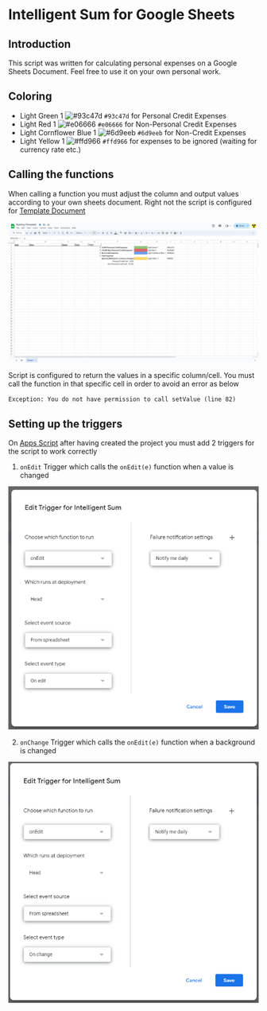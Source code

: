 # Intelligent Sum for Google Sheets

## Introduction

This script was written for calculating personal expenses on a Google Sheets Document. Feel free to use it on your own personal work.

## Coloring
- Light Green 1 ![#93c47d](https://placehold.co/15x15/93c47d/93c47d.png) `#93c47d` for Personal Credit Expenses
- Light Red 1 ![#e06666](https://placehold.co/15x15/e06666/e06666.png) `#e06666` for Non-Personal Credit Expenses
- Light Cornflower Blue 1 ![#6d9eeb](https://placehold.co/15x15/6d9eeb/6d9eeb.png) `#6d9eeb` for Non-Credit Expenses
- Light Yellow 1 ![#ffd966](https://placehold.co/15x15/ffd966/ffd966.png) `#ffd966` for expenses to be ignored (waiting for currency rate etc.)

## Calling the functions

When calling a function you must adjust the column and output values according to your own sheets document. Right not the script is configured for [Template Document](https://docs.google.com/spreadsheets/d/1pKk1RBE4a3gc1OTYceQn03y2ZDjADVl9eOfXdve_Vtk/edit?usp=sharing)

![Template Document Screenshot](./img/templateImage.png)

Script is configured to return the values in a specific column/cell. You must call the function in that specific cell in order to avoid an error as below
```
Exception: You do not have permission to call setValue (line 82)
```

## Setting up the triggers

On [Apps Script](https://script.google.com/home) after having created the project you must add 2 triggers for the script to work correctly

1. `onEdit` Trigger which calls the `onEdit(e)` function when a value is changed

![OnEdit Trigger Parameters](./img/onEdit.png)

2. `onChange` Trigger which calls the `onEdit(e)` function when a background is changed

![OnChange Trigger Parameters](./img/onChange.png)
